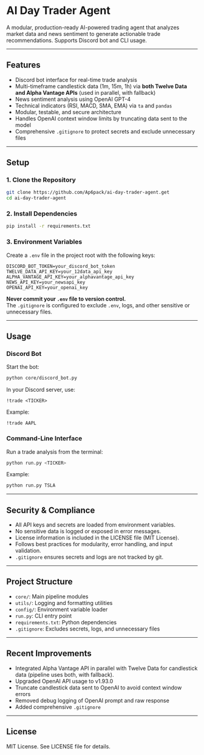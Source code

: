 # AI Day Trader Agent

A modular, production-ready AI-powered trading agent that analyzes market data and news sentiment to generate actionable trade recommendations. Supports Discord bot and CLI usage.

---

## Features

- Discord bot interface for real-time trade analysis
- Multi-timeframe candlestick data (1m, 15m, 1h) via **both Twelve Data and Alpha Vantage APIs** (used in parallel, with fallback)
- News sentiment analysis using OpenAI GPT-4
- Technical indicators (RSI, MACD, SMA, EMA) via `ta` and `pandas`
- Modular, testable, and secure architecture
- Handles OpenAI context window limits by truncating data sent to the model
- Comprehensive `.gitignore` to protect secrets and exclude unnecessary files

---

## Setup

### 1. Clone the Repository

```bash
git clone https://github.com/Ap6pack/ai-day-trader-agent.get
cd ai-day-trader-agent
```

### 2. Install Dependencies

```bash
pip install -r requirements.txt
```

### 3. Environment Variables

Create a `.env` file in the project root with the following keys:

```
DISCORD_BOT_TOKEN=your_discord_bot_token
TWELVE_DATA_API_KEY=your_12data_api_key
ALPHA_VANTAGE_API_KEY=your_alphavantage_api_key
NEWS_API_KEY=your_newsapi_key
OPENAI_API_KEY=your_openai_key
```

**Never commit your `.env` file to version control.**  
The `.gitignore` is configured to exclude `.env`, logs, and other sensitive or unnecessary files.

---

## Usage

### Discord Bot

Start the bot:

```bash
python core/discord_bot.py
```

In your Discord server, use:

```
!trade <TICKER>
```

Example:

```
!trade AAPL
```

### Command-Line Interface

Run a trade analysis from the terminal:

```bash
python run.py <TICKER>
```

Example:

```bash
python run.py TSLA
```

---

## Security & Compliance

- All API keys and secrets are loaded from environment variables.
- No sensitive data is logged or exposed in error messages.
- License information is included in the LICENSE file (MIT License).
- Follows best practices for modularity, error handling, and input validation.
- `.gitignore` ensures secrets and logs are not tracked by git.

---

## Project Structure

- `core/`: Main pipeline modules
- `utils/`: Logging and formatting utilities
- `config/`: Environment variable loader
- `run.py`: CLI entry point
- `requirements.txt`: Python dependencies
- `.gitignore`: Excludes secrets, logs, and unnecessary files

---

## Recent Improvements

- Integrated Alpha Vantage API in parallel with Twelve Data for candlestick data (pipeline uses both, with fallback).
- Upgraded OpenAI API usage to v1.93.0
- Truncate candlestick data sent to OpenAI to avoid context window errors
- Removed debug logging of OpenAI prompt and raw response
- Added comprehensive `.gitignore`

---

## License

MIT License. See LICENSE file for details.
